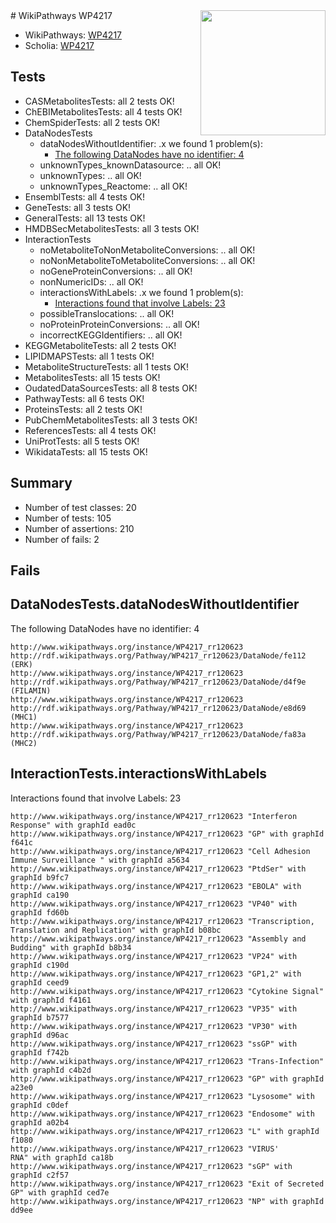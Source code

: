 <img style="float: right; width: 200px" src="https://upload.wikimedia.org/wikipedia/commons/thumb/8/83/Wplogo_with_text_500.png/640px-Wplogo_with_text_500.png" />
# WikiPathways WP4217

* WikiPathways: [WP4217](https://new.wikipathways.org/pathways/WP4217)
* Scholia: [WP4217](https://scholia.toolforge.org/wikipathways/WP4217)
## Tests
* CASMetabolitesTests: all 2 tests OK!
* ChEBIMetabolitesTests: all 4 tests OK!
* ChemSpiderTests: all 2 tests OK!
* DataNodesTests
    * dataNodesWithoutIdentifier: .x we found 1 problem(s):
        * [The following DataNodes have no identifier: 4](#d2d32fa3)
    * unknownTypes_knownDatasource: .. all OK!
    * unknownTypes: .. all OK!
    * unknownTypes_Reactome: .. all OK!
* EnsemblTests: all 4 tests OK!
* GeneTests: all 3 tests OK!
* GeneralTests: all 13 tests OK!
* HMDBSecMetabolitesTests: all 3 tests OK!
* InteractionTests
    * noMetaboliteToNonMetaboliteConversions: .. all OK!
    * noNonMetaboliteToMetaboliteConversions: .. all OK!
    * noGeneProteinConversions: .. all OK!
    * nonNumericIDs: .. all OK!
    * interactionsWithLabels: .x we found 1 problem(s):
        * [Interactions found that involve Labels: 23](#fe97a8da)
    * possibleTranslocations: .. all OK!
    * noProteinProteinConversions: .. all OK!
    * incorrectKEGGIdentifiers: .. all OK!
* KEGGMetaboliteTests: all 2 tests OK!
* LIPIDMAPSTests: all 1 tests OK!
* MetaboliteStructureTests: all 1 tests OK!
* MetabolitesTests: all 15 tests OK!
* OudatedDataSourcesTests: all 8 tests OK!
* PathwayTests: all 6 tests OK!
* ProteinsTests: all 2 tests OK!
* PubChemMetabolitesTests: all 3 tests OK!
* ReferencesTests: all 4 tests OK!
* UniProtTests: all 5 tests OK!
* WikidataTests: all 15 tests OK!


## Summary

* Number of test classes: 20
* Number of tests: 105
* Number of assertions: 210
* Number of fails: 2

## Fails

<a name="d2d32fa3" />

## DataNodesTests.dataNodesWithoutIdentifier

The following DataNodes have no identifier: 4
```
http://www.wikipathways.org/instance/WP4217_rr120623 http://rdf.wikipathways.org/Pathway/WP4217_rr120623/DataNode/fe112 (ERK)
http://www.wikipathways.org/instance/WP4217_rr120623 http://rdf.wikipathways.org/Pathway/WP4217_rr120623/DataNode/d4f9e (FILAMIN)
http://www.wikipathways.org/instance/WP4217_rr120623 http://rdf.wikipathways.org/Pathway/WP4217_rr120623/DataNode/e8d69 (MHC1)
http://www.wikipathways.org/instance/WP4217_rr120623 http://rdf.wikipathways.org/Pathway/WP4217_rr120623/DataNode/fa83a (MHC2)
```

<a name="fe97a8da" />

## InteractionTests.interactionsWithLabels

Interactions found that involve Labels: 23
```
http://www.wikipathways.org/instance/WP4217_rr120623 "Interferon Response" with graphId ead0c
http://www.wikipathways.org/instance/WP4217_rr120623 "GP" with graphId f641c
http://www.wikipathways.org/instance/WP4217_rr120623 "Cell Adhesion
Immune Surveillance " with graphId a5634
http://www.wikipathways.org/instance/WP4217_rr120623 "PtdSer" with graphId b9fc7
http://www.wikipathways.org/instance/WP4217_rr120623 "EBOLA" with graphId ca190
http://www.wikipathways.org/instance/WP4217_rr120623 "VP40" with graphId fd60b
http://www.wikipathways.org/instance/WP4217_rr120623 "Transcription, Translation and Replication" with graphId b08bc
http://www.wikipathways.org/instance/WP4217_rr120623 "Assembly and Budding" with graphId b8b34
http://www.wikipathways.org/instance/WP4217_rr120623 "VP24" with graphId c190d
http://www.wikipathways.org/instance/WP4217_rr120623 "GP1,2" with graphId ceed9
http://www.wikipathways.org/instance/WP4217_rr120623 "Cytokine Signal" with graphId f4161
http://www.wikipathways.org/instance/WP4217_rr120623 "VP35" with graphId b7577
http://www.wikipathways.org/instance/WP4217_rr120623 "VP30" with graphId d96ac
http://www.wikipathways.org/instance/WP4217_rr120623 "ssGP" with graphId f742b
http://www.wikipathways.org/instance/WP4217_rr120623 "Trans-Infection" with graphId c4b2d
http://www.wikipathways.org/instance/WP4217_rr120623 "GP" with graphId a23e0
http://www.wikipathways.org/instance/WP4217_rr120623 "Lysosome" with graphId c0def
http://www.wikipathways.org/instance/WP4217_rr120623 "Endosome" with graphId a02b4
http://www.wikipathways.org/instance/WP4217_rr120623 "L" with graphId f1080
http://www.wikipathways.org/instance/WP4217_rr120623 "VIRUS'
RNA" with graphId ca18b
http://www.wikipathways.org/instance/WP4217_rr120623 "sGP" with graphId c2f57
http://www.wikipathways.org/instance/WP4217_rr120623 "Exit of Secreted GP" with graphId ced7e
http://www.wikipathways.org/instance/WP4217_rr120623 "NP" with graphId dd9ee
```

